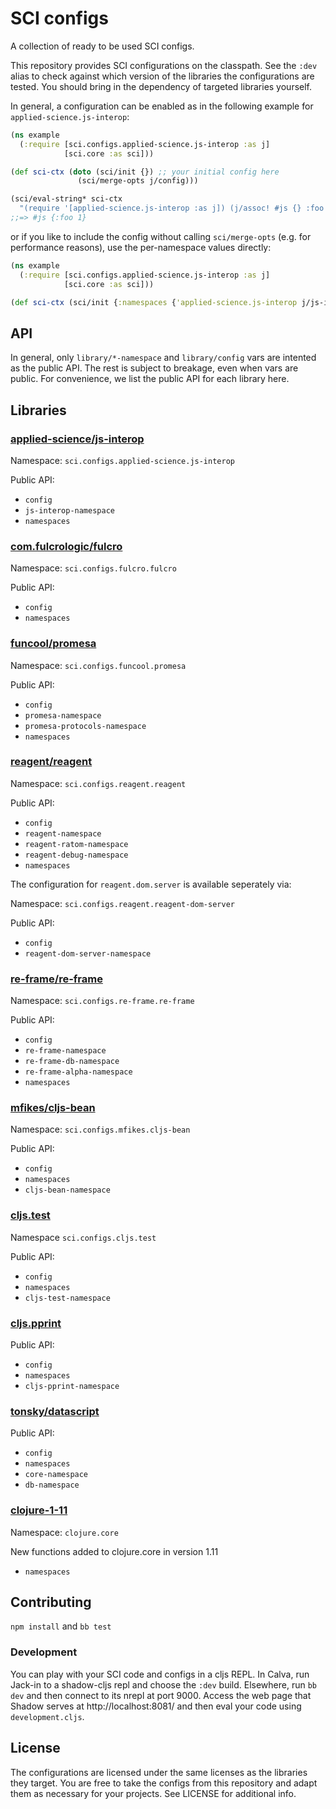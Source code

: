 # SCI configs

A collection of ready to be used SCI configs.

This repository provides SCI configurations on the classpath. See the `:dev`
alias to check against which version of the libraries the configurations are
tested. You should bring in the dependency of targeted libraries yourself.

In general, a configuration can be enabled as in the following example for `applied-science.js-interop`:

``` clojure
(ns example
  (:require [sci.configs.applied-science.js-interop :as j]
            [sci.core :as sci]))

(def sci-ctx (doto (sci/init {}) ;; your initial config here
               (sci/merge-opts j/config)))

(sci/eval-string* sci-ctx
  "(require '[applied-science.js-interop :as j]) (j/assoc! #js {} :foo 1)")
;;=> #js {:foo 1}
```

or if you like to include the config without calling `sci/merge-opts` (e.g. for
performance reasons), use the per-namespace values directly:

``` clojure
(ns example
  (:require [sci.configs.applied-science.js-interop :as j]
            [sci.core :as sci]))

(def sci-ctx (sci/init {:namespaces {'applied-science.js-interop j/js-interop-namespace}}))
```

## API

In general, only `library/*-namespace` and `library/config` vars are intented as the
public API. The rest is subject to breakage, even when vars are public. For
convenience, we list the public API for each library here.

## Libraries

### [applied-science/js-interop](https://github.com/applied-science/js-interop)

Namespace: `sci.configs.applied-science.js-interop`

Public API:

- `config`
- `js-interop-namespace`
- `namespaces`

### [com.fulcrologic/fulcro](https://github.com/fulcro/fulcro)

Namespace: `sci.configs.fulcro.fulcro`

Public API:

- `config`
- `namespaces`

### [funcool/promesa](https://github.com/funcool/promesa)

Namespace: `sci.configs.funcool.promesa`

Public API:

- `config`
- `promesa-namespace`
- `promesa-protocols-namespace`
- `namespaces`

### [reagent/reagent](https://github.com/reagent-project/reagent)

Namespace: `sci.configs.reagent.reagent`

Public API:

- `config`
- `reagent-namespace`
- `reagent-ratom-namespace`
- `reagent-debug-namespace`
- `namespaces`

The configuration for `reagent.dom.server` is available seperately via:

Namespace: `sci.configs.reagent.reagent-dom-server`

Public API:

- `config`
- `reagent-dom-server-namespace`

### [re-frame/re-frame](https://github.com/day8/re-frame)

Namespace: `sci.configs.re-frame.re-frame`

Public API:

- `config`
- `re-frame-namespace`
- `re-frame-db-namespace`
- `re-frame-alpha-namespace`
- `namespaces`

### [mfikes/cljs-bean](https://github.com/mfikes/cljs-bean)

Namespace: `sci.configs.mfikes.cljs-bean`

Public API:

- `config`
- `namespaces`
- `cljs-bean-namespace`

### [cljs.test](https://cljs.github.io/api/cljs.test/)

Namespace `sci.configs.cljs.test`

Public API:

- `config`
- `namespaces`
- `cljs-test-namespace`

### [cljs.pprint](https://cljs.github.io/api/cljs.pprint/)

Public API:

- `config`
- `namespaces`
- `cljs-pprint-namespace`

### [tonsky/datascript](https://github.com/tonsky/datascript)

Public API:

- `config`
- `namespaces`
- `core-namespace`
- `db-namespace`

### [clojure-1-11](https://github.com/clojure/clojure/blob/master/src/clj/clojure/core.clj)

Namespace: `clojure.core`

New functions added to clojure.core in version 1.11

- `namespaces`

## Contributing

`npm install` and `bb test`

### Development

You can play with your SCI code and configs in a cljs REPL. In Calva, run Jack-in to a shadow-cljs repl and choose the `:dev` build. Elsewhere, run `bb dev` and then connect to its nrepl at port 9000. Access the web page that Shadow serves at http://localhost:8081/ and then eval your code using `development.cljs`.

## License

The configurations are licensed under the same licenses as the libraries they
target. You are free to take the configs from this repository and adapt them as
necessary for your projects. See LICENSE for additional info.
